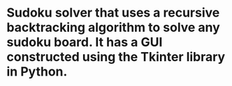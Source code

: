 # Sudoku solver that uses a recursive backtracking algorithm to solve any sudoku board. It has a GUI constructed using the Tkinter library in Python. 
